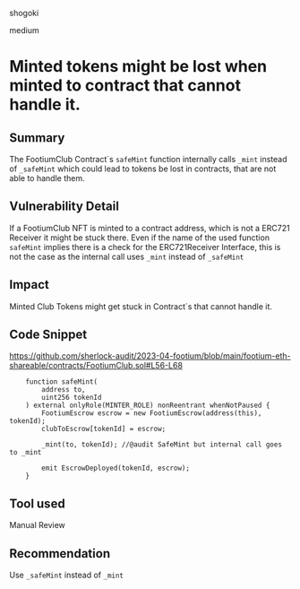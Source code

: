 shogoki

medium

# Minted tokens might be lost when minted to contract that cannot handle it.

## Summary

The FootiumClub Contract´s `safeMint` function internally calls `_mint` instead of `_safeMint` which could lead to tokens be lost in contracts, that are not able to handle them.

## Vulnerability Detail

If a FootiumClub NFT is minted to a contract address, which is not a ERC721 Receiver it might be stuck there. Even if  the name of the used function `safeMint` implies there is a check for the ERC721Receiver Interface, this is not the case as the internal call uses `_mint` instead of `_safeMint`

## Impact

Minted Club Tokens might get stuck in Contract´s that cannot handle it.

## Code Snippet

https://github.com/sherlock-audit/2023-04-footium/blob/main/footium-eth-shareable/contracts/FootiumClub.sol#L56-L68

```solidity
    function safeMint(
        address to,
        uint256 tokenId
    ) external onlyRole(MINTER_ROLE) nonReentrant whenNotPaused {
        FootiumEscrow escrow = new FootiumEscrow(address(this), tokenId);
        clubToEscrow[tokenId] = escrow;

        _mint(to, tokenId); //@audit SafeMint but internal call goes to _mint

        emit EscrowDeployed(tokenId, escrow);
    }
```

## Tool used

Manual Review

## Recommendation

Use `_safeMint` instead of `_mint` 
